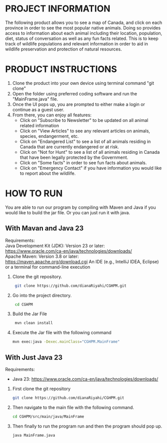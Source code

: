 # PROJECT INFORMATION

The following product allows you to see a map of Canada, and click on each province in order to see the most popular native animals. Doing so provides access to information about each animal including their location, population, diet, status of conversation as well as any fun facts related. This is to keep track of wildlife populations and relevant information in order to aid in wildlife preservation and protection of natural resources.

# PRODUCT INSTRUCTIONS

1. Clone the product into your own device using terminal command "git clone"
2. Open the folder using preferred coding software and run the "MainFrame.java" file.
3. Once the UI pops up, you are prompted to either make a login or continue as a guest user. 
4. From there, you can enjoy all features:
   - Click on "Subscribe to Newsletter" to be updated on all animal related information
   - Click on "View Articles" to see any relevant articles on animals, species, endangerment, etc.
   -  Click on "Endangered List" to see a list of all animals residing in Canada that are currently endangered or at risk.
   -  Click on "Not for Hunt" to see a list of all animals residing in Canada that have been legally protected by the Government.
   -  Click on "Some facts" in order to see fun facts about animals.
   -  Click on "Emergency Contact" if you have information you would like to report about the wildlife.

# HOW TO RUN
You are able to run our program by compiling with Maven and Java if you would like to build the jar file. Or you can just run it with java.

## With Mavan and Java 23
Requirements: <br>
Java Development Kit (JDK): Version 23 or later: https://www.oracle.com/ca-en/java/technologies/downloads/ <br/>
Apache Maven: Version 3.8 or later: https://maven.apache.org/download.cgi
An IDE (e.g., IntelliJ IDEA, Eclipse) or a terminal for command-line execution

1. Clone the git repository.
   ```bash
    git clone https://github.com/dianaRiyahi/CGHPM.git
    ```
2. Go into the project directory.
   ```bash
    cd CGHPM
   ```
3. Build the Jar File
   ```bash
    mvn clean install
   ```
4. Execute the Jar file with the following command
    ```bash
    mvn exec:java -Dexec.mainClass="CGHPM.MainFrame"
    ```

## With Just Java 23 <a name="J"></a>
Requirements: <br>
- Java 23: https://www.oracle.com/ca-en/java/technologies/downloads/
1. First clone the git repository
    ```bash
    git clone https://github.com/dianaRiyahi/CGHPM.git
    ```
2. Then navigate to the main file with the following command.
    ```bash
    cd CGHPM/src/main/java/MainFrame
    ```
3.  Then finally to run the program run and then the program should pop up.
    ```bash
    java MainFrame.java
    ```

